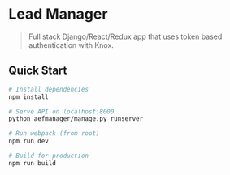 # Lead Manager

> Full stack Django/React/Redux app that uses token based authentication with Knox.

## Quick Start

```bash
# Install dependencies
npm install

# Serve API on localhost:8000
python aefmanager/manage.py runserver

# Run webpack (from root)
npm run dev

# Build for production
npm run build
```
